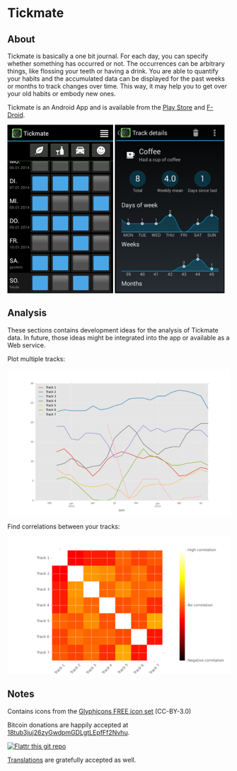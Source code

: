 # Tickmate

## About

Tickmate is basically a one bit journal. For each day, you can specify whether something has occurred or not. The occurrences can be arbitrary things, like flossing your teeth or having a drink. You are able to quantify your habits and the accumulated data can be displayed for the past weeks or months to track changes over time. This way, it may help you to get over your old habits or embody new ones.

Tickmate is an Android App and is available from the [Play Store](https://play.google.com/store/apps/details?id=de.smasi.tickmate) and [F-Droid](https://f-droid.org/repository/browse/?fdid=de.smasi.tickmate).

![Screenshot](artwork/screenshot.png)

## Analysis

These sections contains development ideas for the analysis of Tickmate data. In
future, those ideas might be integrated into the app or available as a Web
service.

Plot multiple tracks:

![Analysis: Plot](analysis/monthly_example.png)

Find correlations between your tracks:

![Analysis: Correlation](analysis/corr_example.png)

## Notes

Contains icons from the [Glyphicons FREE icon set](http://glyphicons.com/) (CC-BY-3.0)

Bitcoin donations are happily accepted at [18tub3juj26zyGwdpmGDLgtLEpfFf2Nvhu](http://blockchain.info/de/address/18tub3juj26zyGwdpmGDLgtLEpfFf2Nvhu).

[![Flattr this git repo](http://api.flattr.com/button/flattr-badge-large.png)](https://flattr.com/submit/auto?user_id=&url=https://github.com/lordi/tickmate&title=Tickmate&language=&tags=github&category=software) 

[Translations](LOCALIZATION.md) are gratefully accepted as well.

